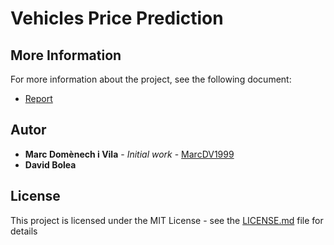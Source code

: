 # Vehicles Price Prediction

## More Information

For more information about the project, see the following document: 

- [Report](https://github.com/MarcDV1999/Vehicles-Price-Predictions/blob/main/Report.pdf)

## Autor

- **Marc Domènech i Vila** - *Initial work* - [MarcDV1999](https://github.com/MarcDV1999)
- **David Bolea**

## License

This project is licensed under the MIT License - see the [LICENSE.md](https://github.com/MarcDV1999/Vehicles-Price-Predictions/blob/main/LICENSE) file for details

